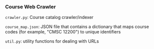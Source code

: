 ### Course Web Crawler

`crawler.py`: Course catalog crawler/indexer

`course_map.json`: JSON file that contains a dictionary that maps course codes (for example, "CMSC 12200") to unique identifiers

`util.py`: utility functions for dealing with URLs
